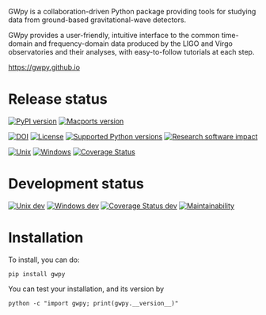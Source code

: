 GWpy is a collaboration-driven Python package providing tools for
studying data from ground-based gravitational-wave detectors.

GWpy provides a user-friendly, intuitive interface to the common
time-domain and frequency-domain data produced by the LIGO and Virgo
observatories and their analyses, with easy-to-follow tutorials at each
step.

<https://gwpy.github.io>

# Release status

[![PyPI version](https://badge.fury.io/py/gwpy.svg)](http://badge.fury.io/py/gwpy)
[![Macports version](https://repology.org/badge/version-for-repo/macports/python:gwpy.svg)](https://www.macports.org/ports.php?by=name&substr=py-gwpy)

[![DOI](https://zenodo.org/badge/9979119.svg)](https://zenodo.org/badge/latestdoi/9979119)
[![License](https://img.shields.io/pypi/l/gwpy.svg)](https://choosealicense.com/licenses/gpl-3.0/)
[![Supported Python versions](https://img.shields.io/pypi/pyversions/gwpy.svg)](https://travis-ci.org/gwpy/gwpy)
[![Research software impact](http://depsy.org/api/package/pypi/gwpy/badge.svg)](http://depsy.org/package/python/gwpy)

[![Unix](https://img.shields.io/travis/gwpy/gwpy/master.svg?label=Unix)](https://travis-ci.org/gwpy/gwpy)
[![Windows](https://img.shields.io/appveyor/ci/gwpy/gwpy/master.svg?label=Windows)](https://ci.appveyor.com/project/gwpy/gwpy/branch/master)
[![Coverage Status](https://coveralls.io/repos/github/gwpy/gwpy/badge.svg?branch=master)](https://coveralls.io/github/gwpy/gwpy?branch=master)

# Development status

[![Unix dev](https://img.shields.io/travis/gwpy/gwpy/develop.svg?label=Unix)](https://travis-ci.org/gwpy/gwpy)
[![Windows dev](https://img.shields.io/appveyor/ci/gwpy/gwpy/develop.svg?label=Windows)](https://ci.appveyor.com/project/gwpy/gwpy/branch/master)
[![Coverage Status dev](https://coveralls.io/repos/github/gwpy/gwpy/badge.svg?branch=develop)](https://coveralls.io/github/gwpy/gwpy?branch=develop)
[![Maintainability](https://api.codeclimate.com/v1/badges/2cf14445b3e070133745/maintainability)](https://codeclimate.com/github/gwpy/gwpy/maintainability)

# Installation

To install, you can do:

```
pip install gwpy
```

You can test your installation, and its version by

```
python -c "import gwpy; print(gwpy.__version__)"
```
